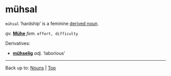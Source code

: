 # mühsal

`mühsal` ‘hardship’ is a feminine [derived noun](../../derivedNouns.md).

*qv.* **[Mühe](Muehe.md)** *fem.* `effort, difficulty`

Derivatives:
- **[mühselig](../../../adjectives/m/mue/muehselig.md)** *adj.* ‘laborious’

----

Back up to: [Nouns](../../index.md) | [Top](../../../index.md)
